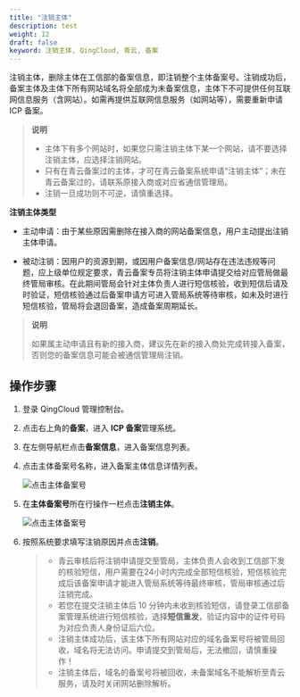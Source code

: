 ```yaml
---
title: "注销主体"
description: test
weight: 12
draft: false
keyword: 注销主体, QingCloud, 青云, 备案
---
```


注销主体，删除主体在工信部的备案信息，即注销整个主体备案号。注销成功后，备案主体及主体下所有网站域名将全部成为未备案信息，主体下不可提供任何互联网信息服务（含网站）。如需再提供互联网信息服务（如网站等），需要重新申请 ICP 备案。

> **说明**
>
> - 主体下有多个网站时，如果您只需注销主体下某一个网站，请不要选择注销主体，应选择注销网站。
> - 只有在青云备案过的主体，才可在青云备案系统申请“注销主体”；未在青云备案过的，请联系原接入商或对应省通信管理局。
> - 注销一旦成功则不可逆，请慎重选择。

**注销主体类型**

- 主动申请：由于某些原因需删除在接入商的网站备案信息，用户主动提出注销主体申请。

- 被动注销：因用户的资源到期，或因用户备案信息/网站存在违法违规等问题，应上级单位规定要求，青云备案专员将注销主体申请提交给对应管局做最终管局审核。在此期间管局会针对主体负责人进行短信核验，收到短信后请及时验证，短信核验通过后备案申请方可进入管局系统等待审核，如未及时进行短信核验，管局将会退回备案，造成备案周期延长。

> **说明**
>
> 如果属主动申请且有新的接入商，建议先在新的接入商处完成转接入备案，否则您的备案信息可能会被通信管理局注销。

## 操作步骤

1. 登录 QingCloud 管理控制台。

2. 点击右上角的**备案**，进入 **ICP 备案**管理系统。

3. 在左侧导航栏点击**备案信息**，进入备案信息列表。

4. 点击主体备案号名称，进入备案主体信息详情列表。

   ![点击主体备案号](../../_images/concel_filing_1.png)

5. 在**主体备案号**所在行操作一栏点击**注销主体**。

   ![点击主体备案号](../../_images/concel_filing_4.png)

6. 按照系统要求填写注销原因并点击**注销**。

   > * 青云审核后将注销申请提交至管局，主体负责人会收到工信部下发的核验短信，用户需要在24小时内完成全部短信核验，短信核验完成后该备案申请才能进入管局系统等待最终审核，管局审核通过后注销完成。
   > * 若您在提交注销主体后 10 分钟内未收到核验短信，请登录工信部备案管理系统进行短信核验，选择**短信重发**，验证内容中的证件号码为对应负责人身份证后六位。
   > * 注销主体成功后，该主体下所有网站对应的域名备案号将被管局回收，域名将无法访问。申请提交到管局后，无法撤回，请慎重操作！
   > * 注销主体后，域名的备案号将被回收，未备案域名不能解析至青云服务，请及时关闭网站删除解析。
